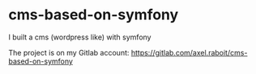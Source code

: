 # cms-based-on-symfony
I built a cms (wordpress like) with symfony

The project is on my Gitlab account: https://gitlab.com/axel.raboit/cms-based-on-symfony
